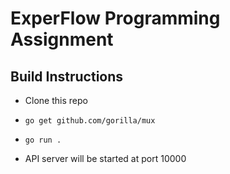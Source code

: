 # ExperFlow Programming Assignment
## Build Instructions
- Clone this repo
- `go get github.com/gorilla/mux`
- `go run .`
   
- API server will be started at port 10000